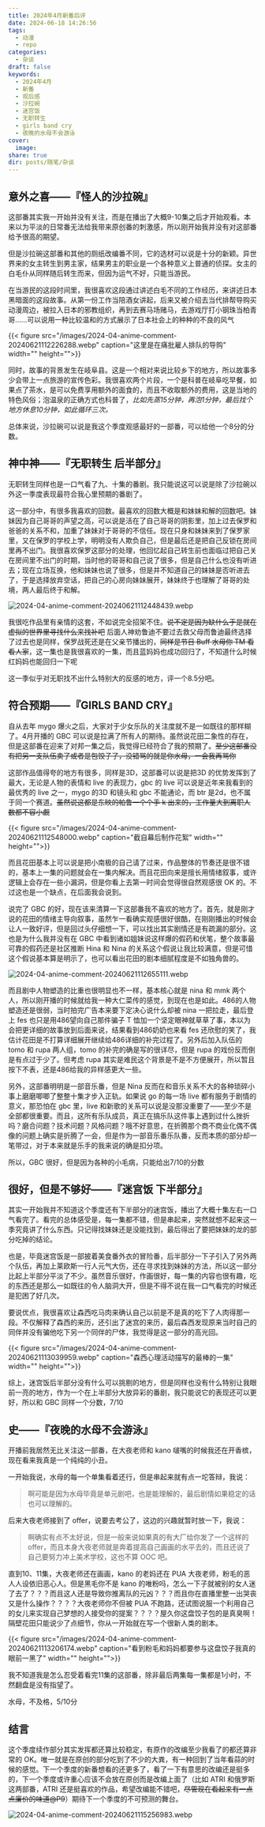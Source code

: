 ```yaml
---
title: 2024年4月新番后评
date: 2024-06-18 14:26:56
tags:
  - 动漫
  - repo
categories:
  - 杂谈
draft: false
keywords:
  - 2024年4月
  - 新番
  - 观后感
  - 沙拉碗
  - 迷宫饭
  - 无职转生
  - girls band cry
  - 夜晚的水母不会游泳
cover:
  image: 
share: true
dir: posts/随笔/杂谈
---
```


## 意外之喜——『怪人的沙拉碗』

这部番其实我一开始并没有关注，而是在播出了大概9-10集之后才开始观看。本来以为平淡的日常番无法给我带来原创番的刺激感，所以刚开始我并没有对这部番给予很高的期望。

但是沙拉碗这部番和其他的厕纸改编番不同，它的选材可以说是十分的新颖。异世界来的女主转生到男主家，结果男主的职业是一个各种意义上普通的侦探。女主的白毛仆从同样随后转生而来，但因为运气不好，只能当游民。

在当游民的这段时间里，我很喜欢这段通过讲述白毛不同的工作经历，来讲述日本黑暗面的这段故事。从第一份工作当陪酒女讲起，后来又被介绍去当代排帮导购买动漫周边，被拉入日本的邪教组织，再到去赛马场赌马，去游戏厅打小钢珠当柏青哥……可以说用一种比较温和的方式展示了日本社会上的种种的不良的风气

{{< figure src="/images/2024-04-anime-comment-20240621112226288.webp" caption="这里是在痛批雇人排队的导购" width="" height="">}}

同时，故事的背景发生在岐阜县。这是一个相对来说比较乡下的地方，所以故事多少会带上一点旅游的宣传色彩。我很喜欢两个片段，一个是科普在岐阜吃早餐，如果点了茶水，是可以免费享用额外的面食的，而且不收取额外的费用，这是当地的特色风俗；泡温泉的正确方式也科普了，*比如先蒸15分钟，再泡1分钟，最后找个地方休息10分钟，如此循环三次。*

总体来说，沙拉碗可以说是我这个季度观感最好的一部番，可以给他一个8分的分数。

## 神中神——『无职转生 后半部分』

无职转生同样也是一口气看了九、十集的番剧。我只能说这可以说是除了沙拉碗以外这一季度表现最符合我心里预期的番剧了。

这一部分中，有很多我喜欢的回数。最喜欢的回数大概是和妹妹和解的回数吧。妹妹因为自己哥哥的声望之高，可以说是活在了自己哥哥的阴影里，加上过去保罗和爸爸的关系不和，加重了妹妹对于哥哥的不信任。现在只身和妹妹来到了保罗家里，又在保罗的学校上学，明明没有人欺负自己，但是最后还是把自己反锁在房间里再不出门。我很喜欢保罗这部分的处理，他回忆起自己转生前也面临过把自己关在房间里不出门的时期，当时他的哥哥和自己说了很多，但是自己什么也没有听进去；现在立场互换，他和妹妹也说了很多，但是并不知道自己的妹妹是否听进去了，于是选择放弃空话，把自己的心房向妹妹展开，妹妹终于也理解了哥哥的处境，两人最后终于和解。

![2024-04-anime-comment-20240621112448439.webp](/images/2024-04-anime-comment-20240621112448439.webp)

我很吃作品里有亲情的这套，不如说完全招架不住。~~说不定是因为缺什么于是就在虚拟的世界里寻找什么来找补吧~~ 后面人神劝鲁迪不要过去救父母而鲁迪最终选择了过去也是同样，保罗战死还是在父亲节播出的，~~同样是节日 Buff 水母你 TM 看看人家~~，这一集也是我很喜欢的一集，而且蓝妈妈也成功回归了，不知道什么时候红妈妈也能回归一下呢

这一季似乎对无职找不出什么特别大的反感的地方，评一个8.5分吧。

## 符合预期——『GIRLS BAND CRY』

自从去年 mygo 爆火之后，大家对于少女乐队的关注度就不是一如既往的那样糊了。4月开播的 GBC 可以说是拉满了所有人的期待。虽然说花田二象性的存在，但是这部番在迎来了对邦一集之后，我觉得已经符合了我的预期了。~~至少这部番没有把另一支队伍卖了或者是包饺子了，没错骂的就是你水母，一会我再骂你~~

这部作品值得夸的地方有很多，同样是3D，这部番可以说是把3D 的优势发挥到了最大，无论是人物的表情和 live 的表现力，gbc 的 live 可以说是近年来我看到的最优秀的 live 之一，mygo 的3D 和镜头和 gbc 不能通论，而 btr 是2d，也不属于同一个赛道。~~虽然说这都是东映的帕鲁一个个手 k 出来的，工作量大到离职人数都不容小觑~~

{{< figure src="/images/2024-04-anime-comment-20240621112548000.webp" caption="截自幕后制作花絮" width="" height="">}}

而且花田基本上可以说是把小南极的自己请了过来，作品整体的节奏还是很不错的，基本上一集的问题就会在一集内解决。而且花田向来是擅长用情绪叙事，或许逻辑上会存在一些小漏洞，但是你看上去第一时间会觉得很自然观感很 OK 的。不过这也是一个缺点，在后面我会说到。

说完了 GBC 的好，现在该来清算一下这部番我不喜欢的地方了。首先，就是刚才说的花田的情绪主导向叙事，虽然乍一看确实观感很好很酷，在刚刚播出的时候会让人一致好评，但是回过头仔细想一下，可以找出其实剧情还是有疏漏的部分。这也是为什么我并没有在 GBC 中看到诸如姐妹说这样爆的假药和伏笔，整个故事最可靠的假药还是社区推断 Hina 和 Nina 的关系这个假说让我比较满意，但是可惜这个假说基本算是明示了，也可以看出花田的剧本细腻程度是不如独角兽的。

![2024-04-anime-comment-20240621112655111.webp](/images/2024-04-anime-comment-20240621112655111.webp)

而且剧中人物塑造的比重也很明显也不一样，基本核心就是 nina 和 mmk 两个人，所以刚开播的时候就给我一种大仁菜传的感觉，到现在也是如此。486的人物塑造还是很弱，当时拍完广告本来要下定决心说什么却被 nina 一把拉走，最后登上 fes 也只是用486望向自己那件骗子 T 恤加一个坚定眼神就草草了事，本以为会把更详细的故事放到后面来说，结果看到486奶奶也来看 fes 还欣慰的笑了，我估计花田是不打算详细展开继续给486详细的补完过程了。另外后加入队伍的 tomo 和 rupa 两人组，tomo 的补完的确是写的很详尽，但是 rupa 的戏份反而倒是有点过于少了。但考虑 rupa 其实是难民这个背景是不是不方便展开，所以暂且按下不表，还是486给我的异样感更大一些。

另外，这部番明明是一部音乐番，但是 Nina 反而在和音乐关系不大的各种琐碎小事上磨磨唧唧了整整十集才步入正轨。如果说 go 的每一场 live 都有服务于剧情的意义，那恐怕在 gbc 里，live 和新歌的关系可以说是没那没重要了——至少不是全部都很重要。而且，这所有乐队成员，真正在搞乐队这件事上遇到过什么挫折吗？磨合问题？技术问题？风格问题？哦不好意思，在折腾那个商不商业化偶不偶像的问题上确实是折腾了一会，但是作为一部音乐番乐队番，反而本质的部分却一笔带过，对于本来就是乐手的我来说的确是扣分项。

所以，GBC 很好，但是因为各种的小毛病，只能给出7/10的分数

## 很好，但是不够好——『迷宫饭 下半部分』

其实一开始我并不知道这个季度还有下半部分的迷宫饭，播出了大概十集左右一口气看完了。看完的总体感受是，每一集都不错，但是串起来，突然就想不起来这一季究竟讲了什么东西。只记得找妹妹还是没能找到，最后得出了要把妹妹的龙的部分吃掉的结论。

也是，毕竟迷宫饭是一部披着美食番外衣的冒险番，后半部分一下子引入了另外两个队伍，再加上莱欧斯一行人元气大伤，还在寻求找到妹妹的方法，所以这一部分比起上半部分平淡了不少。虽然音乐很好，作画很好，每一集的内容也很有趣，吃的东西还是那么一如既往的令人脑洞大开，但是不得不说在我一口气看完的时候还是犯困了好几次。

要说优点，我很喜欢让森西吃马肉来确认自己以前是不是真的吃下了人肉得那一段。不仅解释了森西的来历，还引出了迷宫的来历，最后森西发现原来当时自己的同伴并没有骗他吃下另一个同伴的尸体，我觉得是这一部分的高光回。

{{< figure src="/images/2024-04-anime-comment-20240621113039959.webp" caption="森西心理活动描写的最棒的一集" width="" height="">}}

综上，迷宫饭后半部分没有什么可以挑剔的地方，但是同样也没有什么特别让我眼前一亮的地方，作为一个在上半部分大放异彩的番剧，我只能说它的表现还可以更好，所以和 GBC 同样一个分数，7/10

## 史——『夜晚的水母不会游泳』

开播前我居然无比关注这一部番，在大夜老师和 kano 啵嘴的时候我还在开香槟，现在看来我真是一个纯纯的小丑。

一开始我说，水母的每一个单集看着还行，但是串起来就有点一坨答辩，我说：

> 啊可能是因为水母毕竟是单元剧吧，也是能理解的，最后剧情如果稳定的话也可以理解的。

后来大夜老师接到了 offer，说要去考公了，这边的兴趣就暂时放一下，我说：

> 啊确实有点不太好说，但是一般来说如果真的有大厂给你发了一个这样的 offer，而且本身大夜老师就是奔着提高自己画画的水平去的，而且还说了自己要努力冲上美术学校，这也不算 OOC 吧。

直到10、11集，大夜老师还在画画，kano 的老妈还在 PUA 大夜老师，粉毛的恶人人设依旧恶心人。但是黑毛你不是 kano 的唯粉吗，怎么一下子就被别的女人迷了去了？？？而且这人还是导致你推离队的元凶？？？而且你在直播里整一出哭丧又是什么操作？？？？大夜老师你不但被 PUA 不跑路，还试图说服一个利用自己的女儿来实现自己梦想的人接受你的提案？？？？屋久你这盘饺子包的是真臭啊！隔壁花田只能说少了点细节，你从一开始就在写一个很新人类的剧本。

{{< figure src="/images/2024-04-anime-comment-20240621113206174.webp" caption="看到粉毛和妈妈都要参与这盘饺子我真的眼前一黑了" width="" height="">}}

我不知道我是怎么忍受着看完11集的这部番，除非最后两集每一集都是1小时，不然翻盘是没有指望了。

水母，不及格，5/10分

## 结言

这个季度续作部分其实发挥都还算比较稳定，有原作的改编至少我看了的都还算非常的 OK。唯一就是在原创的部分吃到了不少的大粪，有一种回到了当年看蒜的时候的感觉。下一个季度的新番想看的还更多了，看了一下有意思的改编还是挺多的，下一个季度或许重心应该不会放在原创而是改编上面了（比如 ATRI 和俄罗斯这两部番，ATRI 还是挺喜欢的作品，希望改编能不错吧，~~尽管现在看起来有一点点廉价的味道@P9~~）期待下一个季度的不可预测的舞台。

![2024-04-anime-comment-20240621115256983.webp](/images/2024-04-anime-comment-20240621115256983.webp)